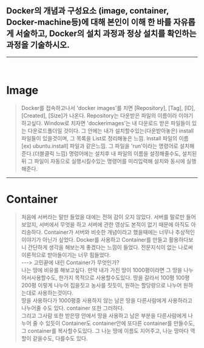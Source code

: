## Docker의 개념과 구성요소 (image, container, Docker-machine등)에 대해 본인이 이해 한 바를 자유롭게 서술하고, Docker의 설치 과정과 정상 설치를 확인하는 과정을 기술하시오.

<hr/>
<br/>

# Image <br/>
> Docker를 접속하고나서 'docker images'를 치면 [Repository], [Tag], [ID], [Created], [Size]가 나온다.
Repository는 다운받은 파일의 이름이라 이야기하고싶다. Window로 치자면 'dockerimages'는 내 다운로드
받은 파일들이 있는 다운로드폴더일 것이다. 그 안에는 내가 설치할수있는(다운받아놓은) install파일들이 있을것이며, 그 목록을
List로 정리해놓은 느낌. Install 파일의 이름 [ex) ubuntu.install] 파일과 같은느낌. 그 파일을 'run'이라는 명령어로 설치해준다.(더블클릭 느낌)
 명렁어에는 설치후 내 파일의 이름을 설정해줄수도, 설치된 뒤 그 파일이 자동으로 실행시킬수있는 명령어를 미리입력해 설치와 동시에 실행해준다. 
<hr/>

# Container <br/>
> 처음에 서버라는 말만 들었을 대에는 전혀 감이 오지 않았다. 서버를 말로만 들어보았지, 서버에서 무엇을 하고 서버에 관한 영상도 본적이 없기
때문에 아직도 아리송하다. Container가 서버와 비슷한 개념이라고 했을때에는 너무나 추상적인 이야기가 아닌가 싶었다.
Docker를 사용하고 Container를 만들고 활용하다보니 간단하게 생각을 해보는게 좋겠다는 느낌이 들었다. 전문지식이 없는 나로써
이론적으로 받아들이기는 너무 힘들었다. <br/>
---> 고민끝에 내린 Container가 무엇인가? <br/>
 나는 땅에 비유를 해보고싶다. 만약 내가 가진 땅이 1000평이라면 그 땅을 나누어서사용할수도, 한가지 목적으로 사용할수도있다.
땅을 갈라서 100평 100평 200평 이렇게 나누어 집을짓고 농사를 짓듯이, 원하는 할당량으로 나누어 원하는대로 사용하는것이다. <br/>
땅을 사용하다가 1000평중 사용하지 않는 남은 땅을 다른사람에게 사용하라고 나누어줄 수도 있다. container 또한 그러하다.<br/>
그리고 그사람 또한 받은땅 안에서 땅을 사용하고 남은 부분을 다른사람에게 나누어 줄 수 있듯이 Container도 container안에 또다른 container를 만들수도,
그 container를 복사할수도있다. 그 나눈 땅에 이름도 지어주고, 나눈 땅마다 역할이 같을수도, 다를수도 있다.
